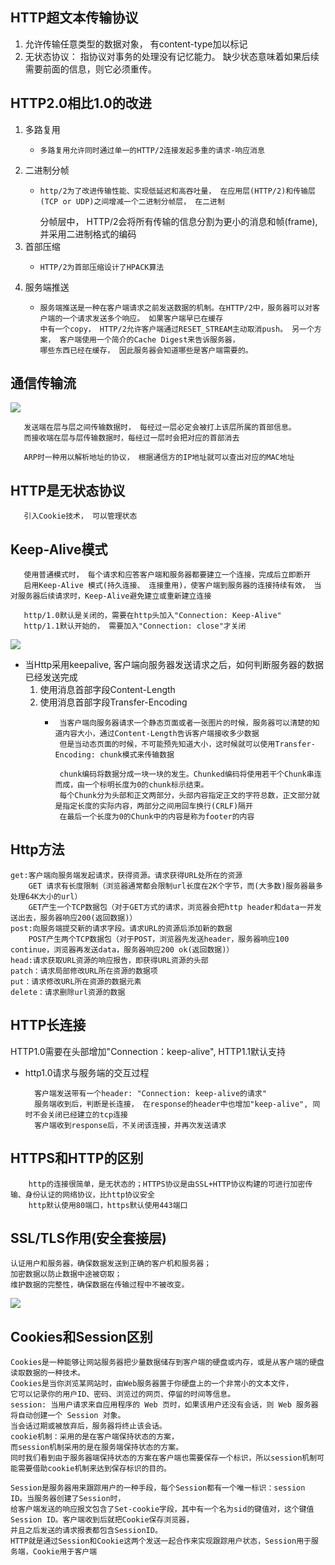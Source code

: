 HTTP超文本传输协议
-

  1. 允许传输任意类型的数据对象， 有content-type加以标记
  2. 无状态协议： 指协议对事务的处理没有记忆能力。 缺少状态意味着如果后续需要前面的信息，则它必须重传。
  
HTTP2.0相比1.0的改进
-
 1. 多路复用
       -     多路复用允许同时通过单一的HTTP/2连接发起多重的请求-响应消息
 2. 二进制分帧
       -     http/2为了改进传输性能、实现低延迟和高吞吐量， 在应用层(HTTP/2)和传输层(TCP or UDP)之间增减一个二进制分帧层， 在二进制
            分帧层中， HTTP/2会将所有传输的信息分割为更小的消息和帧(frame), 并采用二进制格式的编码
 3. 首部压缩
       -     HTTP/2为首部压缩设计了HPACK算法
 4. 服务端推送
       -     服务端推送是一种在客户端请求之前发送数据的机制。在HTTP/2中，服务器可以对客户端的一个请求发送多个响应。 如果客户端早已在缓存
             中有一个copy， HTTP/2允许客户端通过RESET_STREAM主动取消push。 另一个方案， 客户端使用一个简介的Cache Digest来告诉服务器，
             哪些东西已经在缓存， 因此服务器会知道哪些是客户端需要的。
             
通信传输流
-
   ![](../public/stream-communication.png)
   
       发送端在层与层之间传输数据时， 每经过一层必定会被打上该层所属的首部信息。
       而接收端在层与层传输数据时，每经过一层时会把对应的首部消去
       
       ARP时一种用以解析地址的协议， 根据通信方的IP地址就可以查出对应的MAC地址
       
HTTP是无状态协议
-
       引入Cookie技术， 可以管理状态
       
Keep-Alive模式
-
       使用普通模式时， 每个请求和应答客户端和服务器都要建立一个连接，完成后立即断开
       启用Keep-Alive 模式(持久连接、 连接重用)，使客户端到服务器的连接持续有效， 当对服务器后续请求时，Keep-Alive避免建立或重新建立连接
       
       http/1.0默认是关闭的，需要在http头加入"Connection: Keep-Alive"
       http/1.1默认开始的， 需要加入"Connection: close"才关闭
  ![](../public/keep-alive.png)
  - 当Http采用keepalive, 客户端向服务器发送请求之后，如何判断服务器的数据已经发送完成
    1. 使用消息首部字段Content-Length
    2. 使用消息首部字段Transfer-Encoding
        -      当客户端向服务器请求一个静态页面或者一张图片的时候，服务器可以清楚的知道内容大小，通过Content-Length告诉客户端接收多少数据
               但是当动态页面的时候，不可能预先知道大小，这时候就可以使用Transfer-Encoding: chunk模式来传输数据
               
               chunk编码将数据分成一块一块的发生。Chunked编码将使用若干个Chunk串连而成，由一个标明长度为0的chunk标示结束。
               每个Chunk分为头部和正文两部分，头部内容指定正文的字符总数，正文部分就是指定长度的实际内容，两部分之间用回车换行(CRLF)隔开
               在最后一个长度为0的Chunk中的内容是称为footer的内容
Http方法
-
    get:客户端向服务端发起请求，获得资源。请求获得URL处所在的资源
        GET 请求有长度限制（浏览器通常都会限制url长度在2K个字节，而(大多数)服务器最多处理64K大小的url）
        GET产生一个TCP数据包（对于GET方式的请求，浏览器会把http header和data一并发送出去，服务器响应200(返回数据)）
    post:向服务端提交新的请求字段。请求URL的资源后添加新的数据
        POST产生两个TCP数据包（对于POST，浏览器先发送header，服务器响应100 continue，浏览器再发送data，服务器响应200 ok(返回数据)）
    head:请求获取URL资源的响应报告，即获得URL资源的头部
    patch：请求局部修改URL所在资源的数据项
    put：请求修改URL所在资源的数据元素
    delete：请求删除url资源的数据
    
HTTP长连接
-
HTTP1.0需要在头部增加"Connection：keep-alive", HTTP1.1默认支持
- http1.0请求与服务端的交互过程
        
        客户端发送带有一个header: "Connection: keep-alive的请求"
        服务端收到后，判断是长连接， 在response的header中也增加"keep-alive", 同时不会关闭已经建立的tcp连接
        客户端收到response后，不关闭该连接，并再次发送请求

HTTPS和HTTP的区别
-
        http的连接很简单，是无状态的；HTTPS协议是由SSL+HTTP协议构建的可进行加密传输、身份认证的网络协议，比http协议安全
        http默认使用80端口，https默认使用443端口
        
SSL/TLS作用(安全套接层)
-

    认证用户和服务器，确保数据发送到正确的客户机和服务器；
    加密数据以防止数据中途被窃取；
    维护数据的完整性，确保数据在传输过程中不被改变。
 ![](../public/ssl.png)
 
 Cookies和Session区别
 -
    Cookies是一种能够让网站服务器把少量数据储存到客户端的硬盘或内存，或是从客户端的硬盘读取数据的一种技术。
    Cookies是当你浏览某网站时，由Web服务器置于你硬盘上的一个非常小的文本文件，
    它可以记录你的用户ID、密码、浏览过的网页、停留的时间等信息。 
    session: 当用户请求来自应用程序的 Web 页时，如果该用户还没有会话，则 Web 服务器将自动创建一个 Session 对象。
    当会话过期或被放弃后，服务器将终止该会话。 
    cookie机制：采用的是在客户端保持状态的方案，
    而session机制采用的是在服务端保持状态的方案。
    同时我们看到由于服务器端保持状态的方案在客户端也需要保存一个标识，所以session机制可能需要借助cookie机制来达到保存标识的目的。
    
    Session是服务器用来跟踪用户的一种手段，每个Session都有一个唯一标识：session ID。当服务器创建了Session时，
    给客户端发送的响应报文包含了Set-cookie字段，其中有一个名为sid的键值对，这个键值Session ID。客户端收到后就把Cookie保存浏览器，
    并且之后发送的请求报表都包含SessionID。
    HTTP就是通过Session和Cookie这两个发送一起合作来实现跟踪用户状态，Session用于服务端，Cookie用于客户端